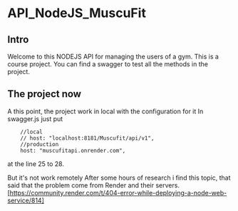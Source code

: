 # API_NodeJS_MuscuFit

## Intro

Welcome to this NODEJS API for managing the users of a gym. This is a course project.
You can find a swagger to test all the methods in the project.

## The project now

A this point, the project work in local with the configuration for it 
In swagger.js just put
```
    //local
    // host: "localhost:8181/Muscufit/api/v1",
    //production
    host: "muscufitapi.onrender.com",
```
at the line 25 to 28.

But it's not work remotely
After some hours of research i find this topic, that said that the problem come from Render and their servers.
[https://community.render.com/t/404-error-while-deploying-a-node-web-service/814]
